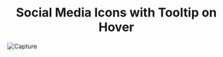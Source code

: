 <h1 align="center">Social Media Icons with Tooltip on Hover</h1>

![Capture](https://user-images.githubusercontent.com/78317220/193205999-e0b287bc-a6f1-4180-b054-a93b1111d5af.PNG)


